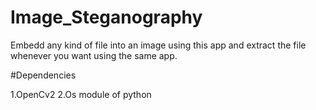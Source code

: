 # Image_Steganography

Embedd any kind of file into an image using this app and extract the file whenever you want using the same app.

#Dependencies

1.OpenCv2
2.Os module of python
